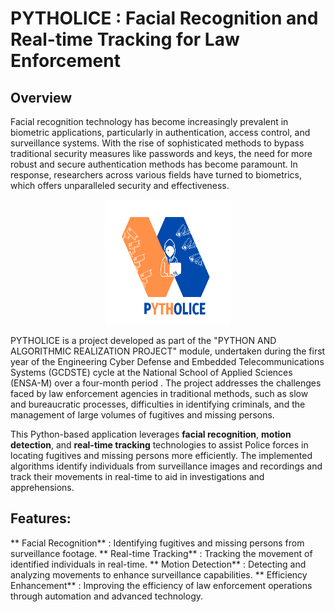 # PYTHOLICE  :  Facial Recognition and Real-time Tracking for Law Enforcement
## Overview
Facial recognition technology has become increasingly prevalent in biometric applications, particularly in authentication, access control, and surveillance systems. With the rise of sophisticated methods to bypass traditional security measures like passwords and keys, the need for more robust and secure authentication methods has become paramount. In response, researchers across various fields have turned to biometrics, which offers unparalleled security and effectiveness.
<p align="center">
  <img width="200" height="200" src="last.png">
</p>



PYTHOLICE is a project developed as part of the "PYTHON AND ALGORITHMIC REALIZATION PROJECT" module, undertaken during the first year of the Engineering Cyber Defense and Embedded Telecommunications Systems (GCDSTE) cycle at the National School of Applied Sciences (ENSA-M) over a four-month period . 
The project addresses the challenges faced by law enforcement agencies in traditional methods, such as slow and bureaucratic processes, difficulties in identifying criminals, and the management of large volumes of fugitives and missing persons.

This Python-based application leverages **facial recognition**, **motion detection**, and **real-time tracking** technologies to assist Police forces in locating fugitives and missing persons more efficiently. The implemented algorithms identify individuals from surveillance images and recordings and track their movements in real-time to aid in investigations and apprehensions.

## Features:

   ** Facial Recognition** : Identifying fugitives and missing persons from surveillance footage.
   ** Real-time Tracking** : Tracking the movement of identified individuals in real-time.
**    Motion Detection** : Detecting and analyzing movements to enhance surveillance capabilities.
   ** Efficiency Enhancement** : Improving the efficiency of law enforcement operations through automation and advanced technology.
